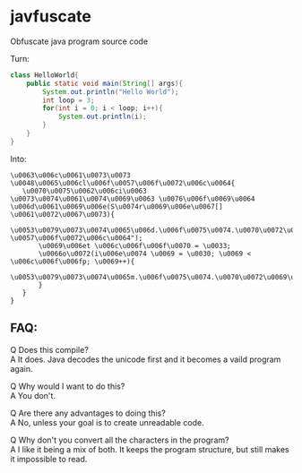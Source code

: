 # javfuscate
Obfuscate java program source code

Turn:
```java
class HelloWorld{
	public static void main(String[] args){
		System.out.println("Hello World");
		int loop = 3;
		for(int i = 0; i < loop; i++){
			System.out.println(i);
		}
	}
}
 ```

Into:
 ```
\u0063\u006c\u0061\u0073\u0073 \u0048\u0065\u006cl\u006f\u0057\u006f\u0072\u006c\u0064{
	\u0070\u0075\u0062\u006ci\u0063 \u0073\u0074\u0061\u0074\u0069\u0063 \u0076\u006f\u0069\u0064 \u006d\u0061\u0069\u006e(S\u0074r\u0069\u006e\u0067[] \u0061\u0072\u0067\u0073){
		\u0053\u0079\u0073\u0074\u0065\u006d.\u006f\u0075\u0074.\u0070\u0072\u0069\u006e\u0074\u006c\u006e("\u0048\u0065\u006c\u006c\u006f \u0057\u006f\u0072\u006c\u0064");
		\u0069\u006et \u006c\u006f\u006f\u0070 = \u0033;
		\u0066o\u0072(i\u006e\u0074 \u0069 = \u0030; \u0069 < \u006c\u006f\u006fp; \u0069++){
			\u0053\u0079\u0073\u0074\u0065m.\u006f\u0075\u0074.\u0070\u0072\u0069\u006e\u0074\u006c\u006e(\u0069);
		}
	}
}
 ```


FAQ:
---------------------  
Q Does this compile?  
A It does. Java decodes the unicode first and it becomes a vaild program again.  
  
Q Why would I want to do this?  
A You don't.  
  
Q Are there any advantages to doing this?  
A No, unless your goal is to create unreadable code.  
  
Q Why don't you convert all the characters in the program?  
A I like it being a mix of both. It keeps the program structure, but still makes it impossible to read.  
